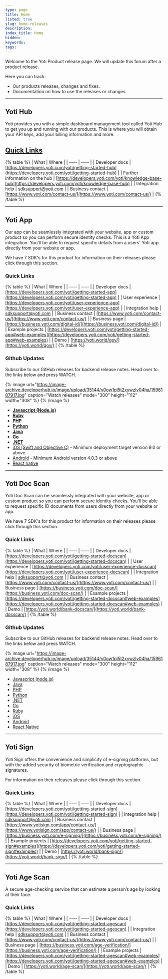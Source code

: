 ```yaml
---
type: page
title: Home
listed: true
slug: home-releases
description: 
index_title: Home
hidden: 
keywords: 
tags: 
---
```


Welcome to the Yoti Product release page. We will update this forum after a product release.

Here you can track:

- Our products releases, changes and fixes. 
- Documentation on how to use the releases or changes. 

---

## Yoti Hub

Yoti provides you with a simple dashboard management tool called Yoti Hub to get you up and running with our products. This is where you will obtain your API keys, add your billing information and more.

## [Quick Links](https://developers.yoti.com/releases/yoti-hub#quick-links)

{% table %}
| What | Where | 
| ---- | ---- | 
| Developer docs | [https://developers.yoti.com/yoti/getting-started-hub](https://developers.yoti.com/yoti/getting-started-hub) | 
| Further information on the hub | [https://developers.yoti.com/yoti/knowledge-base-hub](https://developers.yoti.com/yoti/knowledge-base-hub) | 
| Integration help | [sdksupport@yoti.com](mailto:sdksupport@yoti.com) | 
| Business contact | [https://www.yoti.com/contact-us/](https://www.yoti.com/contact-us/) | 
{% /table %}

---

## Yoti App

Our app can be seamlessly integrated with your website, app or custom product so you can perform secure identity checks. This is a Yoti App integration. You'll be able to request specific details from a users' Yoti app directly from your website or app.

We have 7 SDK's for this product for information on their releases please click through this section.

### Quick Links

{% table %}
| What | Where | 
| ---- | ---- | 
| Developer docs | [https://developers.yoti.com/yoti/getting-started-app](https://developers.yoti.com/yoti/getting-started-app) | 
| User experience | [https://developers.yoti.com/yoti/user-experience-app](https://developers.yoti.com/yoti/user-experience-app) | 
| Integration help | [sdksupport@yoti.com](mailto:sdksupport@yoti.com) | 
| Business contact | [https://www.yoti.com/contact-us/](https://www.yoti.com/contact-us/) | 
| Business page | [https://business.yoti.com/digital-id/](https://business.yoti.com/digital-id/) | 
| Example projects | [https://developers.yoti.com/yoti/getting-started-app#web-examples](https://developers.yoti.com/yoti/getting-started-app#web-examples) | 
| Demo | [https://yoti.world/gov/](https://yoti.world/gov/) | 
{% /table %}

### Github Updates

Subscribe to our GitHub releases for backend release notes. Head over to the links below and press WATCH.

{% image url="https://image-archive.developerhub.io/image/upload/35144/v0ow1pl5t2xywzlv04ha/1596187917.jpg" caption="Watch releases" mode="300" height="112" width="308" %}
{% /image %}

- [**Javascript (Node.js)**](https://github.com/getyoti/yoti-node-sdk/tree/master#running-the-examples)
- [**Ruby**](https://github.com/getyoti/yoti-ruby-sdk/tree/master#running-the-examples)
- [**PHP**](https://github.com/getyoti/yoti-php-sdk/tree/master#how-to-run-the-examples)
- [**Python**](https://github.com/getyoti/yoti-python-sdk/tree/master#running-the-examples)
- [**Java**](https://github.com/getyoti/yoti-java-sdk/tree/master/yoti-sdk-spring-boot-example)
- **[Go](https://github.com/getyoti/yoti-go-sdk#running-the-profile-example)**
- **[.NET](https://github.com/getyoti/yoti-dotnet-sdk#running-the-profile-examples)**
- [iOS (Swift and Objective C)](https://github.com/getyoti/ios-sdk-button) - Minimum deployment target version 9.0 or above
- [Android](https://github.com/getyoti/android-sdk-button) - Minimum Android version 4.0.3 or above
- [React native](https://github.com/getyoti/react-native-sdk-button)

---

## Yoti Doc Scan

Yoti Doc Scan can be seamlessly integrated with your website, app or custom product so you can perform secure identity checks. You'll be able to request specific ID documents from users directly from your website or app.

We have 7 SDK's for this product for information on their releases please click through this section.

### Quick Links

{% table %}
| What | Where | 
| ---- | ---- | 
| Developer docs | [https://developers.yoti.com/yoti/getting-started-docscan](https://developers.yoti.com/yoti/getting-started-docscan) | 
| User experience | [https://developers.yoti.com/yoti/user-experience-docscan](https://developers.yoti.com/yoti/user-experience-docscan) | 
| Integration help | [sdksupport@yoti.com](mailto:sdksupport@yoti.com) | 
| Business contact | [https://www.yoti.com/contact-us/](https://www.yoti.com/contact-us/) | 
| Business page | [https://business.yoti.com/doc-scan/](https://business.yoti.com/doc-scan/) | 
| Example projects | [https://developers.yoti.com/yoti/getting-started-docscan#web-examples](https://developers.yoti.com/yoti/getting-started-docscan#web-examples) | 
| Demo | [https://yoti.world/bank-docscan/](https://yoti.world/bank-docscan/) | 
{% /table %}

### Github Updates

Subscribe to our GitHub releases for backend release notes. Head over to the links below and press WATCH.

{% image url="https://image-archive.developerhub.io/image/upload/35144/v0ow1pl5t2xywzlv04ha/1596187917.jpg" caption="Watch releases" mode="300" height="112" width="308" %}
{% /image %}

- [Javascript (node.js)](https://github.com/getyoti/yoti-node-sdk/tree/master/examples/doc-scan)
- [Java](https://github.com/getyoti/yoti-java-sdk/tree/master/examples/doc-scan)
- [PHP](https://github.com/getyoti/yoti-php-sdk/tree/master/examples/doc-scan)
- [Python](https://github.com/getyoti/yoti-python-sdk/tree/master/examples/doc_scan)
- [.NET](https://github.com/getyoti/yoti-dotnet-sdk/tree/master/src/Examples/DocScan/DocScanExample)
- [Go](https://github.com/getyoti/doc-scan-examples/tree/master/go)
- [Ruby](https://github.com/getyoti/yoti-ruby-sdk/tree/master/examples/doc_scan)
- [iOS](https://github.com/getyoti/yoti-doc-scan-ios)
- [Android](https://github.com/getyoti/yoti-doc-scan-android)
- [React Native](https://github.com/getyoti/yoti-doc-scan-react-native)

---

## Yoti Sign

Yoti Sign offers the convenience and simplicity of e-signing platforms, but with the added security of biometric verification and cryptographic signatures.

For information on their releases please click through this section.

### Quick Links

{% table %}
| What | Where | 
| ---- | ---- | 
| Developer docs | [https://developers.yoti.com/yoti/getting-started-sign](https://developers.yoti.com/yoti/getting-started-sign) | 
| Integration help | [sdksupport@yoti.com](mailto:sdksupport@yoti.com) | 
| Business contact | [https://www.yotisign.com/app/contact-us/](https://www.yotisign.com/app/contact-us/) | 
| Business page | [https://business.yoti.com/e-signing/](https://business.yoti.com/e-signing/) | 
| Example projects | [https://developers.yoti.com/yoti/getting-started-sign#examples](https://developers.yoti.com/yoti/getting-started-sign#examples) | 
| Demo | [https://yoti.world/bank-sign/](https://yoti.world/bank-sign/) | 
{% /table %}

---

## Yoti Age Scan

A secure age-checking service that can estimate a person’s age by looking at their face.

### Quick Links

{% table %}
| What | Where | 
| ---- | ---- | 
| Developer docs | [https://developers.yoti.com/yoti/getting-started-agescan](https://developers.yoti.com/yoti/getting-started-agescan) | 
| Integration help | [sdksupport@yoti.com](mailto:sdksupport@yoti.com) | 
| Business contact | [https://www.yoti.com/contact-us/](https://www.yoti.com/contact-us/) | 
| Business page | [https://business.yoti.com/age-verification/](https://business.yoti.com/age-verification/) | 
| Example projects | [https://developers.yoti.com/yoti/getting-started-agescan#web-examples](https://developers.yoti.com/yoti/getting-started-agescan#web-examples) | 
| Demo | [https://yoti.world/age-scan/](https://yoti.world/age-scan/) | 
{% /table %}